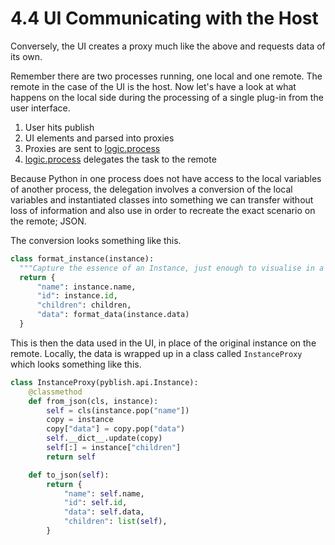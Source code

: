 # 4.4 UI Communicating with the Host

Conversely, the UI creates a proxy much like the above and requests data of its own.

Remember there are two processes running, one local and one remote. The remote in the case of the UI is the host. Now let's have a look at what happens on the local side during the processing of a single plug-in from the user interface.

1. User hits publish
2. UI elements and parsed into proxies
3. Proxies are sent to [logic.process][]
4. [logic.process][] delegates the task to the remote

Because Python in one process does not have access to the local variables of another process, the delegation involves a conversion of the local variables and instantiated classes into something we can transfer without loss of information and also use in order to recreate the exact scenario on the remote; JSON.

The conversion looks something like this.

```python
class format_instance(instance):
  """Capture the essence of an Instance, just enough to visualise in a UI"""
  return {
      "name": instance.name,
      "id": instance.id,
      "children": children,
      "data": format_data(instance.data)
  }
```

This is then the data used in the UI, in place of the original instance on the remote. Locally, the data is wrapped up in a class called `InstanceProxy` which looks something like this.

```python
class InstanceProxy(pyblish.api.Instance):
    @classmethod
    def from_json(cls, instance):
        self = cls(instance.pop("name"])
        copy = instance
        copy["data"] = copy.pop("data")
        self.__dict__.update(copy)
        self[:] = instance["children"]
        return self

    def to_json(self):
        return {
            "name": self.name,
            "id": self.id,
            "data": self.data,
            "children": list(self),
        }
```

[logic.process]: https://github.com/pyblish/pyblish/blob/master/pyblish/logic.py
[plugin.process]: https://github.com/pyblish/pyblish/blob/master/pyblish/plugin.py